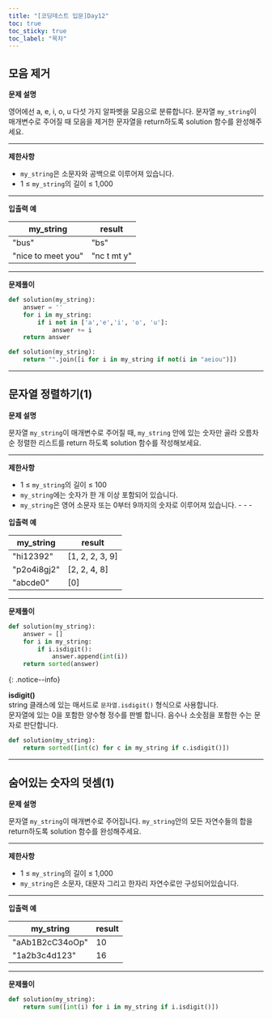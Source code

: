 ```yaml
---
title: "[코딩테스트 입문]Day12"
toc: true
toc_sticky: true
toc_label: "목차"
---
```


## 모음 제거

**문제 설명**

영어에선 a, e, i, o, u 다섯 가지 알파벳을 모음으로 분류합니다. 문자열 `my_string`이 매개변수로 주어질 때 모음을 제거한 문자열을 return하도록 solution 함수를 완성해주세요.

------

**제한사항**

- `my_string`은 소문자와 공백으로 이루어져 있습니다.
- 1 ≤ `my_string`의 길이 ≤ 1,000

------

**입출력 예**

| my_string          | result      |
| ------------------ | ----------- |
| "bus"              | "bs"        |
| "nice to meet you" | "nc t mt y" |

---

**문제풀이**

```python
def solution(my_string):
    answer = ''
    for i in my_string:
        if i not in ['a','e','i', 'o', 'u']:
            answer += i
    return answer
```

```python
def solution(my_string):
    return "".join([i for i in my_string if not(i in "aeiou")])
```

---

## 문자열 정렬하기(1)

**문제 설명**

문자열 `my_string`이 매개변수로 주어질 때, `my_string` 안에 있는 숫자만 골라 오름차순 정렬한 리스트를 return 하도록 solution 함수를 작성해보세요.

------

**제한사항**

- 1 ≤ `my_string`의 길이 ≤ 100
- `my_string`에는 숫자가 한 개 이상 포함되어 있습니다.
- `my_string`은 영어 소문자 또는 0부터 9까지의 숫자로 이루어져 있습니다. - - -

**입출력 예**

| my_string   | result          |
| ----------- | --------------- |
| "hi12392"   | [1, 2, 2, 3, 9] |
| "p2o4i8gj2" | [2, 2, 4, 8]    |
| "abcde0"    | [0]             |

---

**문제풀이**

```py
def solution(my_string):
    answer = []
    for i in my_string:
        if i.isdigit():
            answer.append(int(i))
    return sorted(answer)
```

{: .notice--info}

**isdigit()**<br/>
string 클래스에 있는 매서드로 `문자열.isdigit()` 형식으로 사용합니다. <br/>문자열에 있는  <span class='hly'>0을 포함한 양수형 정수</span>를 판별 합니다. 음수나 소숫점을 포함한 수는 문자로 판단합니다.  

```python
def solution(my_string):
    return sorted([int(c) for c in my_string if c.isdigit()])
```

---

## 숨어있는 숫자의 덧셈(1)



**문제 설명**

문자열 `my_string`이 매개변수로 주어집니다. `my_string`안의 모든 자연수들의 합을 return하도록 solution 함수를 완성해주세요.

------

**제한사항**

- 1 ≤ `my_string`의 길이 ≤ 1,000
- `my_string`은 소문자, 대문자 그리고 한자리 자연수로만 구성되어있습니다.

------

**입출력 예**

| my_string       | result |
| --------------- | ------ |
| "aAb1B2cC34oOp" | 10     |
| "1a2b3c4d123"   | 16     |

---

**문제풀이**

```python
def solution(my_string):
    return sum([int(i) for i in my_string if i.isdigit()])
```

